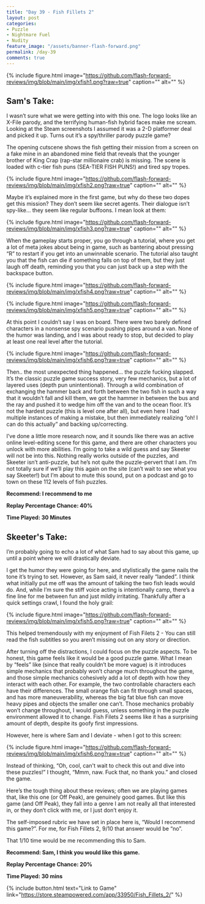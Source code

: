 ```yaml
---
title: "Day 39 - Fish Fillets 2"
layout: post
categories:
- Puzzle
- Nightmare Fuel
- Nudity
feature_image: "/assets/banner-flash-forward.png"
permalink: /day-39
comments: true
---
```


{% include figure.html image="https://github.com/flash-forward-reviews/img/blob/main/img/xfish1.png?raw=true" caption="" alt="" %}

## Sam's Take:

I wasn’t sure what we were getting into with this one. The logo looks like an X-File parody, and the terrifying human-fish hybrid faces make me scream. Looking at the Steam screenshots I assumed it was a 2-D platformer deal and picked it up. Turns out it’s a spy/thriller parody puzzle game?

The opening cutscene shows the fish getting their mission from a screen on a fake mine in an abandoned mine field that reveals that the younger brother of King Crap (rap-star millionaire crab) is missing. The scene is loaded with c-tier fish puns (SEA-TIER FISH PUNS!) and tired spy tropes.

{% include figure.html image="https://github.com/flash-forward-reviews/img/blob/main/img/xfish2.png?raw=true" caption="" alt="" %}

Maybe it’s explained more in the first game, but why do these two dopes get this mission? They don’t seem like secret agents. Their dialogue isn’t spy-like... they seem like regular buffoons. I mean look at them: 

{% include figure.html image="https://github.com/flash-forward-reviews/img/blob/main/img/xfish3.png?raw=true" caption="" alt="" %}

When the gameplay starts proper, you go through a tutorial, where you get a lot of meta jokes about being in game, such as bantering about pressing “R” to restart if you get into an unwinnable scenario. The tutorial also taught you that the fish can die if something falls on top of them, but they just laugh off death, reminding you that you can just back up a step with the backspace button.

{% include figure.html image="https://github.com/flash-forward-reviews/img/blob/main/img/xfish4.png?raw=true" caption="" alt="" %}

{% include figure.html image="https://github.com/flash-forward-reviews/img/blob/main/img/xfish5.png?raw=true" caption="" alt="" %}

At this point I couldn’t say I was on board. There were two barely defined characters in a nonsense spy scenario pushing pipes around a van. None of the humor was landing, and I was about ready to stop, but decided to play at least one real level after the tutorial.

{% include figure.html image="https://github.com/flash-forward-reviews/img/blob/main/img/xfish6.png?raw=true" caption="" alt="" %}

Then.. the most unexpected thing happened... the puzzle fucking slapped. It’s the classic puzzle game success story, very few mechanics, but a lot of layered uses (depth pun unintentional). Through a wild combination of exchanging the hammer back and forth between the two fish in such a way that it wouldn’t fall and kill them, we got the hammer in between the bus and the ray and pushed it to wedge him off the van and to the ocean floor. It’s not the hardest puzzle (this is level one after all), but even here I had multiple instances of making a mistake, but then immediately realizing “oh! I can do this actually” and backing up/correcting.

I’ve done a little more research now, and it sounds like there was an active online level-editing scene for this game, and there are other characters you unlock with more abilities. I’m going to take a wild guess and say Skeeter will not be into this. Nothing really works outside of the puzzles, and Skeeter isn’t anti-puzzle, but he’s not quite the puzzle-pervert that I am. I’m not totally sure if we’ll play this again on the site (can’t wait to see what you say Skeeter!) but I’m about to mute this sound, put on a podcast and go to town on these 112 levels of fish puzzles. 

**Recommend: I recommend to me**

**Replay Percentage Chance: 40%**

**Time Played: 30 Minutes**

## Skeeter's Take:

I’m probably going to echo a lot of what Sam had to say about this game, up until a point where we will drastically deviate. 

I get the humor they were going for here, and stylistically the game nails the tone it’s trying to set. However, as Sam said, it never really “landed”. I think what initially put me off was the amount of talking the two fish leads would do. And, while I’m sure the stiff voice acting is intentionally camp, there’s a fine line for me between fun and just mildly irritating. Thankfully after a quick settings crawl, I found the holy grail:

{% include figure.html image="https://github.com/flash-forward-reviews/img/blob/main/img/xfish5.png?raw=true" caption="" alt="" %}

This helped tremendously with my enjoyment of Fish Filets 2 - You can still read the fish subtitles so you aren’t missing out on any story or direction. 

After turning off the distractions, I could focus on the puzzle aspects. To be honest, this game feels like it would be a good puzzle game. What I mean by “feels” like (since that really couldn’t be more vague) is it introduces simple mechanics that probably won’t change much throughout the game, and those simple mechanics cohesively add a lot of depth with how they interact with each other. For example, the two controllable characters each have their differences. The small orange fish can fit through small spaces, and has more maneuverability, whereas the big fat blue fish can move heavy pipes and objects the smaller one can’t. Those mechanics probably won’t change throughout, I would guess, unless something in the puzzle environment allowed it to change. 
Fish Filets 2 seems like it has a surprising amount of depth, despite its goofy first impressions.

However, here is where Sam and I deviate - when I got to this screen:

{% include figure.html image="https://github.com/flash-forward-reviews/img/blob/main/img/xfish6.png?raw=true" caption="" alt="" %}

Instead of thinking, “Oh, cool, can't wait to check this out and dive into these puzzles!” I thought, “Mmm, naw. Fuck that, no thank you.” and closed the game. 

Here’s the tough thing about these reviews; often we are playing games that, like this one (or Off Peak), are genuinely good games. But like this game (and Off Peak), they fall into a genre I am not really all that interested in, or they don’t click with me, or I just don’t enjoy it. 

The self-imposed rubric we have set in place here is, “Would I recommend this game?”. 
For me, for Fish Fillets 2, 9/10 that answer would be “no”. 

That 1/10 time would be me recommending this to Sam.

**Recommend: Sam, I think you would like this game.**

**Replay Percentage Chance: 20%**

**Time Played: 30 mins**

{% include button.html text="Link to Game" link="https://store.steampowered.com/app/33950/Fish_Fillets_2/" %}